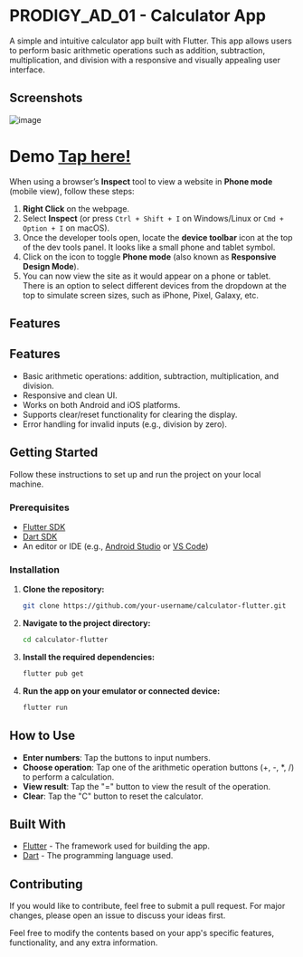 # PRODIGY_AD_01 - Calculator App

A simple and intuitive calculator app built with Flutter. This app allows users to perform basic arithmetic operations such as addition, subtraction, multiplication, and division with a responsive and visually appealing user interface.

## Screenshots

![image](https://github.com/user-attachments/assets/61b70b6c-010b-4b79-9a08-23e63531c4e5)

# Demo [Tap here!](https://calculator-app-flutter.netlify.app/)

When using a browser’s **Inspect** tool to view a website in **Phone mode** (mobile view), follow these steps:

1. **Right Click** on the webpage.
2. Select **Inspect** (or press `Ctrl + Shift + I` on Windows/Linux or `Cmd + Option + I` on macOS).
3. Once the developer tools open, locate the **device toolbar** icon at the top of the dev tools panel. It looks like a small phone and tablet symbol.
4. Click on the icon to toggle **Phone mode** (also known as **Responsive Design Mode**).
5. You can now view the site as it would appear on a phone or tablet. There is an option to select different devices from the dropdown at the top to simulate screen sizes, such as iPhone, Pixel, Galaxy, etc.
## Features

## Features

- Basic arithmetic operations: addition, subtraction, multiplication, and division.
- Responsive and clean UI.
- Works on both Android and iOS platforms.
- Supports clear/reset functionality for clearing the display.
- Error handling for invalid inputs (e.g., division by zero).

## Getting Started

Follow these instructions to set up and run the project on your local machine.

### Prerequisites

- [Flutter SDK](https://flutter.dev/docs/get-started/install)
- [Dart SDK](https://dart.dev/get-dart)
- An editor or IDE (e.g., [Android Studio](https://developer.android.com/studio) or [VS Code](https://code.visualstudio.com/))

### Installation

1. **Clone the repository:**

   ```bash
   git clone https://github.com/your-username/calculator-flutter.git
   ```

2. **Navigate to the project directory:**

   ```bash
   cd calculator-flutter
   ```

3. **Install the required dependencies:**

   ```bash
   flutter pub get
   ```

4. **Run the app on your emulator or connected device:**

   ```bash
   flutter run
   ```

## How to Use

- **Enter numbers**: Tap the buttons to input numbers.
- **Choose operation**: Tap one of the arithmetic operation buttons (+, -, *, /) to perform a calculation.
- **View result**: Tap the "=" button to view the result of the operation.
- **Clear**: Tap the "C" button to reset the calculator.

## Built With

- [Flutter](https://flutter.dev) - The framework used for building the app.
- [Dart](https://dart.dev) - The programming language used.

## Contributing

If you would like to contribute, feel free to submit a pull request. For major changes, please open an issue to discuss your ideas first.


Feel free to modify the contents based on your app's specific features, functionality, and any extra information.
